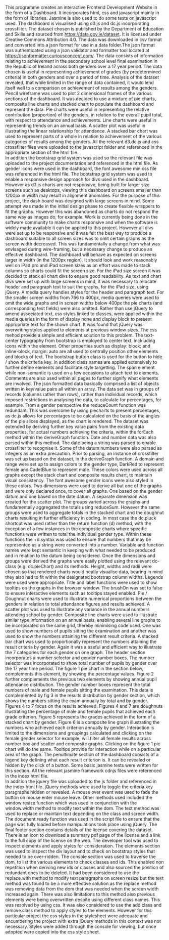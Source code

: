 This programme creates an interactive Frontend Development Website in the form of a Dashboard. It incorporates html, css and javascript mainly in the form of 
libraries. Jasmine is also used to do some tests on javascript used. The dashboard is visualised using d3.js and dc.js incorporating crossfilter. The dataset
chosen is published by the Department of Education and Skills and sourced from https://data.gov.ie/dataset. It is licensed under Creative Commons Attribution 
4.0. The data was downloaded in csv format and converted into a json format for use in a data folder.The json format was authenticated using a json validator 
and formatter tool located at https://jsonformatter.curiousconcept.com/. The data consists of information relating to achievement in the secondary school 
level final examination in the Republic of Ireland across both genders over a 17 year period. The data chosen is useful in representing achievement of grades 
(by predetermined criteria) in both genders and over a period of time.
Analysis of the dataset revealed, that while limited in the range of data contained, it would lend itself well to a comparison on achievement of results
among the genders. Pencil wireframe was used to plot 2 dimensional frames of the various sections of the dashboard. It was decided to use a mixture of pie 
charts, composite line charts and stacked chart to populate the dashboard and represent the data. Pie charts were useful in representing the relative contribution
(proportion) of the genders, in relation to the overall pupil total, with respect to attendance and achievements. Line charts were useful in representing trends
on an annual basis. A scatter plot was useful in illustrating the linear relationship for attendance. A stacked bar chart was used to represent parts of a 
whole in relation to achievement of the various categories of results among the genders.
All the relevant d3.dc.js and css crossfilter files were uploaded to the javascript folder and referenced in the appropriate section of the html file.  
In addition the bootstrap grid system was used so the relevant file was uploaded to the project documentation and referenced in the html file. 
As gender icons were used in the dashboard, the font awesome min.css file was referenced in the html file.
The bootstrap grid system was used to enable a responsive design approach for divs used in the dashboard. However as d3.js charts are not responsive, being 
built for larger size screens such as desktops, viewing this dashboard on  screens smaller than 1200px in width may result in alignment anomalies. For the 
purpose of this project, the dash board was designed with large screens in mind. Some attempt was made in the initial design phase to create flexible wrappers 
to fit the graphs. However this was abandoned as charts do not respond the same way as images do, for example. Work is currently being done in the software 
community  to make charts responsive and when the software is widely made available it can be applied to this project. However all divs were set up to be 
responsive and it was felt the best way to produce a dashboard suitable to all screen sizes was to omit certain graphs as the screen width decreased. This 
was fundamentally a change from what was envisaged during wire-framing, but a necessary change to produce an effective dashboard. The dashboard will behave 
as expected on screens larger in width (in the 1200px region). It should look and work reasonably well on iPad pro and iPad screen sizes as an effort was 
made to stack columns so charts could fit the screen size. For the iPad size screen it was decided to stack all chart divs to ensure good readability. As 
text and chart divs were set up with large screens in mind, it was necessary to relocate header and paragraph text to suit the graphs, for the iPad size, 
using jQuery. A media query handles styles for the header and paragraph text. For the smaller screen widths from 766 to 400px, media queries were used to 
omit the wide graphs and in screen widths below 400px the pie charts (and corresponding text fields) were also omitted. Rather than use jQuery to amend 
associated text, css styles linked to classes, were applied within the media queries in the form of display none and display block to present appropriate 
text for the shown chart. It was found that jQuery was overwriting styles applied to elements at previous window sizes..The css mehod provide a simple and 
efficient solution to this problem. 
The text-center typography from bootstrap is  employed to center text, inckluding icons within the element.  Other properties such as display: block; and 
inline-block, margin: auto  are all used to centrally position other elements and blocks of text. The bootstrap button class is used for the button to hide 
/ show the criteria key. In addition class names are applied extensively to further define elements and facilitate style targetting. The span element while 
non-semantic is used on a few occasions to attach text to elements. Comments are also used within all pages to further signify what elements are involved.
The json formatted data basically comprised a list of objects written in key/value pairs all within an array. The data set was in groups of records (columns 
rather than rows), rather than individual records, which imposed restrictions in analysing the data, to calculate for percentages, for example. From a 
gender perspective the reduceCount function was redundant. This was overcome by using piecharts to present percentages, as dc.js  allows for percentages 
to be calculated on the basis of the angles of the pie slices displayed, as the chart is rendered. The dataset was extended by deriving further key value 
pairs from the existing data properties, for actual numbers achieving the criteria, within the forEach method within the deriveGraph function. Date and 
number data was also parsed within this method. The date being a string was parsed to enable crossfilter to recognise it. Some of the datum numbers were 
also parsed as integers as an extra precaution.
Prior to parsing, an instance of crossfilter was set up based on the dataset, in the deriveGraph function. A domain and range were set up to assign colors 
to the gender type, DarkRed to represent female and CadetBlue to represent male. These colors were used across all graphs except the stack chart and 
composite results chart, to maintain visual consistency. The font awesome gender icons were also styled in these colors. 
Two dimensions were used to derive all but one of the graphs and were only declared once, to cover all graphs. One based on the gender datum and one based
on the date datum. A separate dimension was created for the scatter plot. The groups varied across the graphs and fundamentally aggregated the totals using 
reduceSum. However the same groups were used to aggregate totals in the stacked chart and the doughnut charts resulting in further efficiency in coding. 
In most case the dc.pluck shortcut was used rather than the return function (d) method, with the exception of a few instances in the composite charts where 
specific functions were written to total the individual gender type. Within these functions the +d syntax was used to ensure that numbers that may be 
represented as a string were converted into a number.
Variable and function names were kept semantic in keeping with what needed to be produced and in relation to the datum being considered.
Once the dimensions and groups were derived the graphs were easily plotted using the relevant dc-class (e.g. dc.pieChart) and its methods. Height, widths 
and radii were chosen so that rendered charts would neatly visualise data, bearing in mind they also had to fit within the designated bootstrap column widths. 
Legends were used were appropriate. Title and label functions were used to show tooltips on the graphs in the browser window. The brushOn was set to false 
to ensure interactive elements such as tooltips stayed enabled.
Pie / Doughnut charts were used to illustrate numerical proportions between the genders in relation to total attendance figures and results achieved.
A scatter plot was used to illustrate any variance in the annual numbers attending school by gender.
Composite line charts were used to illustrate similar type information on an annual basis, enabling several line graphs to be incorporated on the same grid, 
thereby minimising code used. One was used to show numbers of pupils sitting the examination and another was used to show the numbers attaining the 
different result criteria.
A stacked bar chart was used to proportionally represent the numbers attaining the result criteria by gender. Again it was a useful and efficient way to 
illustrate the 7 categories for each gender on one graph.
The header section incorporates a number selector and gender number boxes. 
The number selector was incorporated to show total number of pupils by gender over the 17 year time period. The figure 1 pie chart in the section below, 
complements this element, by showing the percentage values. Figure 2 further complements the previous two elements by showing annual pupil attendance 
distribution.
The gender number boxes represent the total numbers of male and female pupils sitting the examination. This data is complemented by fig 3 in the results 
distribution by gender section, which shows the numbers sitting the exam annually by total and by gender.
Figures 4 to 7 focus on the results achieved. Figures 4 and 7 are doughnuts illustrating the percentage of male and female pupils that achieved each 
grade criterion. Figure 5 represents the grades achieved in the form of a stacked chart by gender. Figure 6 is a composite line graph illustrating the 
numbers who achieved each criterion annually by gender. Interaction is limited to the dimensions and groupings calculated and clicking on the female gender 
selector for example, will filter all female results across number box and scatter and composite graphs. Clicking on the figure 1 pie chart will do the same. 
Tooltips provide for interaction while on a particular area of the graph.
The penultimate section of the dashboard consists of a legend key defining what each result criterion is. It can be revealed or hidden by the click of a 
button. Some basic jasmine tests were written for this section. All the relevant jasmine framework cdnjs files were referenced in the index html file.  
In addition the jquery file was uploaded to the js folder and referenced in the index html file. jQuery methods were used to toggle the criteria key 
paragraphs hidden or revealed. A mouse over event was used to fade the button on mouse enter mouse leave. Other methods used included the window resize 
function which was used in conjunction with the window.width method to modify text within the dom. The text method was used to replace or maintain text 
depending on the class and screen width.
The document.ready function was used in the script file to ensure that the page was fully loaded before manipulations took place  using jQuery.
The final footer section contains details of the license covering the dataset. There is an icon to download a summary pdf page of the license and a link 
to the full copy of the license on the web.
The developer tool was used to inspect elements and apply styles for consideration. The elements section was used to inspect the div layout and to check 
on bootstrap styles that needed to be over-ridden. The console section was used to traverse the dom, to list the various elements to check classes and ids.
This enabled non repetition when deriving new ids or classes and also sourced the position of redundant ones to be deleted.  It had been considered to use 
the replace.with method to modify text paragraphs on screen resize but the text method was found to be a more effective solution as the replace method was 
removing data from the dom that was needed when the screen width increased again. There was also limitations to this method also previous elements were 
being overwritten despite using different class names.  This was resolved by using css. It was also considered to use the add.class and remove.class method 
to apply styles to the elements. However for this particular project the css styles in the stylesheet were adequate and encumbering the project with extra 
jQuery methods in this context was not necessary. Styles were added through the console for viewing, but once adopted were copied into the css style sheet.